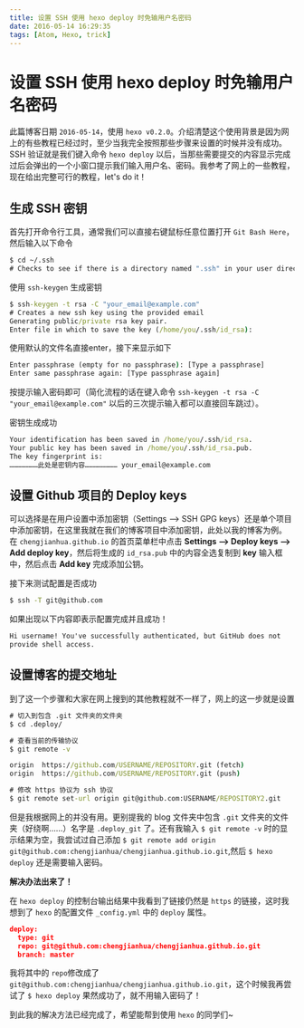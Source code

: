 ```yaml
---
title: 设置 SSH 使用 hexo deploy 时免输用户名密码
date: 2016-05-14 16:29:35
tags: [Atom, Hexo, trick]
---
```


# 设置 SSH 使用 hexo deploy 时免输用户名密码

此篇博客日期 `2016-05-14`，使用 `hexo v0.2.0`。介绍清楚这个使用背景是因为网上的有些教程已经过时，至少当我完全按照那些步骤来设置的时候并没有成功。SSH 验证就是我们键入命令 `hexo deploy` 以后，当那些需要提交的内容显示完成过后会弹出的一个小窗口提示我们输入用户名、密码。我参考了网上的一些教程，现在给出完整可行的教程，let's do it！

<!-- more -->
## 生成 SSH 密钥

首先打开命令行工具，通常我们可以直接右键鼠标任意位置打开 `Git Bash Here`，然后输入以下命令

``` cmd
$ cd ~/.ssh
# Checks to see if there is a directory named ".ssh" in your user directory
```

使用 `ssh-keygen` 生成密钥
``` cmd
$ ssh-keygen -t rsa -C "your_email@example.com"
# Creates a new ssh key using the provided email
Generating public/private rsa key pair.
Enter file in which to save the key (/home/you/.ssh/id_rsa):
```
使用默认的文件名直接enter，接下来显示如下
``` cmd
Enter passphrase (empty for no passphrase): [Type a passphrase]
Enter same passphrase again: [Type passphrase again]
```
按提示输入密码即可（简化流程的话在键入命令 `ssh-keygen -t rsa -C "your_email@example.com"` 以后的三次提示输入都可以直接回车跳过）。

密钥生成成功
``` cmd
Your identification has been saved in /home/you/.ssh/id_rsa.
Your public key has been saved in /home/you/.ssh/id_rsa.pub.
The key fingerprint is:
…………………此处是密钥内容…………………… your_email@example.com
```

## 设置 Github 项目的 Deploy keys

可以选择是在用户设置中添加密钥（Settings --> SSH GPG keys）还是单个项目中添加密钥，在这里我就在我们的博客项目中添加密钥，此处以我的博客为例。
在 `chengjianhua.github.io` 的首页菜单栏中点击 **Settings --> Deploy keys --> Add deploy key**，然后将生成的 `id_rsa.pub` 中的内容全选复制到 **key** 输入框中，然后点击 **Add key** 完成添加公钥。

接下来测试配置是否成功
``` cmd
$ ssh -T git@github.com
```
如果出现以下内容即表示配置完成并且成功！
``` cmd
Hi username! You've successfully authenticated, but GitHub does not
provide shell access.
```

## 设置博客的提交地址

到了这一个步骤和大家在网上搜到的其他教程就不一样了，网上的这一步就是设置
``` cmd
# 切入到包含 .git 文件夹的文件夹
$ cd .deploy/

# 查看当前的传输协议
$ git remote -v

origin  https://github.com/USERNAME/REPOSITORY.git (fetch)
origin  https://github.com/USERNAME/REPOSITORY.git (push)

# 修改 https 协议为 ssh 协议
$ git remote set-url origin git@github.com:USERNAME/REPOSITORY2.git
```

但是我根据网上的并没有用。更别提我的 blog 文件夹中包含 `.git` 文件夹的文件夹（好绕啊……）名字是 `.deploy_git` 了。还有我输入 `$ git remote -v` 时的显示结果为空，我尝试过自己添加 `$ git remote add origin git@github.com:chengjianhua/chengjianhua.github.io.git`,然后 `$ hexo deploy` 还是需要输入密码。

**解决办法出来了！**

在 `hexo deploy` 的控制台输出结果中我看到了链接仍然是 `https` 的链接，这时我想到了 `hexo` 的配置文件 `_config.yml` 中的 `deploy` 属性。

``` json
deploy:
  type: git
  repo: git@github.com:chengjianhua/chengjianhua.github.io.git
  branch: master
```

我将其中的 `repo`修改成了`git@github.com:chengjianhua/chengjianhua.github.io.git`，这个时候我再尝试了 `$ hexo deploy` 果然成功了，就不用输入密码了！

到此我的解决方法已经完成了，希望能帮到使用 `hexo` 的同学们~
